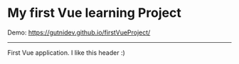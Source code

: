 # My first Vue learning Project
Demo: https://gutnidev.github.io/firstVueProject/


------------


First Vue application. I like this header :)
